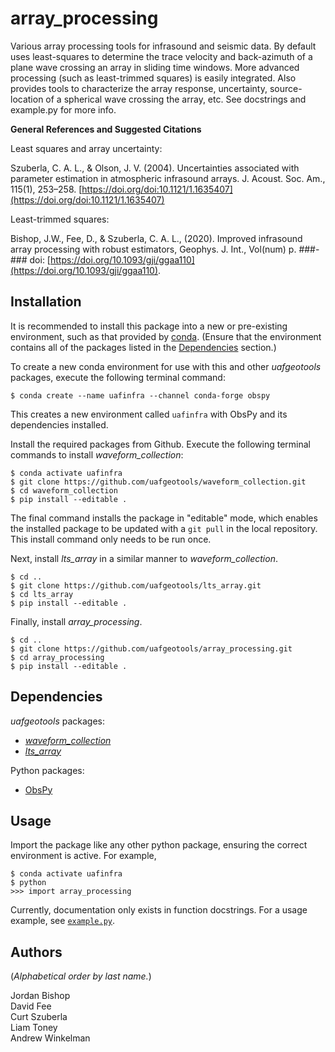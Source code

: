 array_processing
================

Various array processing tools for infrasound and seismic data. By default uses
least-squares to determine the trace velocity and back-azimuth of a plane wave
crossing an array in sliding time windows. More advanced processing (such as
least-trimmed squares) is easily integrated. Also provides tools to characterize
the array response, uncertainty, source-location of a spherical wave crossing
the array, etc. See docstrings and example.py for more info.

**General References and Suggested Citations**

Least squares and array uncertainty:

Szuberla, C. A. L., & Olson, J. V. (2004). Uncertainties associated with
parameter estimation in atmospheric infrasound arrays. J. Acoust. Soc. Am.,
115(1), 253–258. [https://doi.org/doi:10.1121/1.1635407](https://doi.org/doi:10.1121/1.1635407)


Least-trimmed squares:

Bishop, J.W., Fee, D., & Szuberla, C. A. L., (2020). Improved infrasound array
processing with robust estimators, Geophys. J. Int., Vol(num) p. ###-### doi: [https://doi.org/10.1093/gji/ggaa110](https://doi.org/10.1093/gji/ggaa110).

Installation
------------

It is recommended to install this package into a new or pre-existing
environment, such as that provided by
[conda](https://docs.conda.io/projects/conda/en/latest/index.html).
(Ensure that the environment contains all of
the packages listed in the [Dependencies](#dependencies) section.)

To create a new conda environment for use with this and other _uafgeotools_
packages, execute the following terminal command:
```
$ conda create --name uafinfra --channel conda-forge obspy
```
This creates a new environment called `uafinfra` with ObsPy and its dependencies
installed.


Install the required packages from Github. Execute the following terminal commands to install _waveform_collection_:
```
$ conda activate uafinfra
$ git clone https://github.com/uafgeotools/waveform_collection.git
$ cd waveform_collection
$ pip install --editable .
```
The final command installs the package in "editable" mode, which enables the
installed package to be updated with a `git pull` in the local repository. This
install command only needs to be run once.

Next, install _lts_array_ in a similar manner to _waveform_collection_.
```
$ cd ..
$ git clone https://github.com/uafgeotools/lts_array.git
$ cd lts_array
$ pip install --editable .
```

Finally, install _array_processing_.
```
$ cd ..
$ git clone https://github.com/uafgeotools/array_processing.git
$ cd array_processing
$ pip install --editable .
```

Dependencies
------------

_uafgeotools_ packages:

* [_waveform_collection_](https://github.com/uafgeotools/waveform_collection)
* [_lts_array_](https://github.com/uafgeotools/lts_array)

Python packages:

* [ObsPy](http://docs.obspy.org/)

Usage
-----

Import the package like any other python package, ensuring the correct environment
is active. For example,
```
$ conda activate uafinfra
$ python
>>> import array_processing
```
Currently, documentation only exists in function docstrings. For a
usage example, see
[`example.py`](https://github.com/uafgeotools/array_processing/blob/master/example.py).

Authors
-------

(_Alphabetical order by last name._)

Jordan Bishop<br>
David Fee<br>
Curt Szuberla<br>
Liam Toney<br>
Andrew Winkelman
